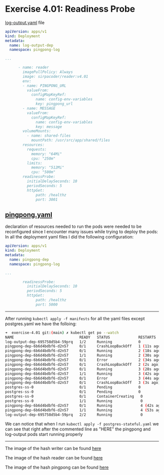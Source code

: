 
# Exercise 4.01: Readiness Probe

[log-output.yaml](./manifests/log-output.yaml) file
```yaml
apiVersion: apps/v1
kind: Deployment
metadata:
  name: log-output-dep
  namespace: pingpong-log

...

      - name: reader
        imagePullPolicy: Always
        image: sirpacoder/reader:v4.01
        env:
        - name: PINGPONG_URL
          valueFrom:
            configMapKeyRef:
              name: config-env-variables
              key: pingpong_url
        - name: MESSAGE
          valueFrom:
            configMapKeyRef:
              name: config-env-variables
              key: message
        volumeMounts:
          - name: shared-files
            mountPath: /usr/src/app/shared/files
        resources:
          requests:
            memory: "64Mi"
            cpu: "250m"
          limits:
            memory: "512Mi"
            cpu: "500m"
        readinessProbe:
          initialDelaySeconds: 10
          periodSeconds: 5
          httpGet:
              path: /healthz
              port: 3001
```

[pingpong.yaml](./manifests/pingpong.yaml)
---
declaration of resources needed to run the pods were needed to be reconfigured since I encounter many issues while trying to deploy the pods:
In all the deployment yaml files I did the following configuration:
```yaml
apiVersion: apps/v1
kind: Deployment
metadata:
  name: pingpong-dep
  namespace: pingpong-log

...

        readinessProbe:
          initialDelaySeconds: 10
          periodSeconds: 5
          httpGet:
              path: /healthz
              port: 5000
```
---

After running ```kubectl apply -f manifests``` for all the yaml files except postgres.yaml we have the folloing:

```bash
➜  exercise-4.01 git:(main) ✗ kubectl get po --watch
NAME                              READY   STATUS             RESTARTS      AGE
log-output-dep-695758d5b4-59prq   1/2     Running            0             46s
pingpong-dep-6b6d4bdbf6-d2n57     0/1     CrashLoopBackOff   1 (11s ago)   46s
pingpong-dep-6b6d4bdbf6-d2n57     0/1     Running            2 (18s ago)   53s
pingpong-dep-6b6d4bdbf6-d2n57     1/1     Running            2 (30s ago)   65s
pingpong-dep-6b6d4bdbf6-d2n57     0/1     Error              2 (34s ago)   69s
pingpong-dep-6b6d4bdbf6-d2n57     0/1     CrashLoopBackOff   2 (2s ago)    70s
pingpong-dep-6b6d4bdbf6-d2n57     0/1     Running            3 (28s ago)   96s
pingpong-dep-6b6d4bdbf6-d2n57     1/1     Running            3 (42s ago)   110s
pingpong-dep-6b6d4bdbf6-d2n57     0/1     Error              3 (44s ago)   112s
pingpong-dep-6b6d4bdbf6-d2n57     0/1     CrashLoopBackOff   3 (3s ago)    115s
postgres-ss-0                     0/1     Pending            0             0s
postgres-ss-0                     0/1     Pending            0             0s
postgres-ss-0                     0/1     ContainerCreating   0             0s
postgres-ss-0                     1/1     Running             0             1s # HERE
pingpong-dep-6b6d4bdbf6-d2n57     0/1     Running             4 (42s ago)   2m34s
pingpong-dep-6b6d4bdbf6-d2n57     1/1     Running             4 (53s ago)   2m45s
log-output-dep-695758d5b4-59prq   2/2     Running             0             2m50s
```
We can notice that when I run ```kubectl apply -f postgres-stateful.yaml``` we can see that right after the commented line as "HERE" the pingpong and log-output pods start running properly

---

The image of the hash writer can be found [here](https://hub.docker.com/r/sirpacoder/writer)

The image of the hash reader can be found [here](https://hub.docker.com/r/sirpacoder/reader)

The image of the hash pingpong can be found [here](https://hub.docker.com/r/sirpacoder/pingpong)
